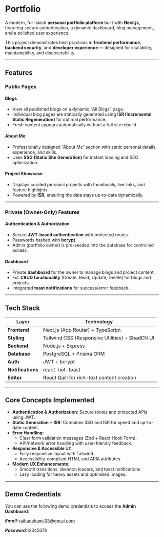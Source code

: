 # Portfolio

A modern, full-stack **personal portfolio platform** built with **Next.js**, featuring secure authentication, a dynamic dashboard, blog management, and a polished user experience.

This project demonstrates best practices in **frontend performance**, **backend security**, and **developer experience** — designed for scalability, maintainability, and discoverability.

---

## Features

### Public Pages

#### Blogs

- View all published blogs on a dynamic “All Blogs” page.
- Individual blog pages are statically generated using **ISR (Incremental Static Regeneration)** for optimal performance.
- Fresh content appears automatically without a full site rebuild.

#### About Me

- Professionally designed “About Me” section with static personal details, experience, and skills.
- Uses **SSG (Static Site Generation)** for instant loading and SEO optimization.

#### Project Showcase

- Displays curated personal projects with thumbnails, live links, and feature highlights.
- Powered by **ISR**, ensuring the data stays up-to-date dynamically.

---

### Private (Owner-Only) Features

#### Authentication & Authorization

- Secure **JWT-based authentication** with protected routes.
- Passwords hashed with **bcrypt**.
- Admin (portfolio owner) is pre-seeded into the database for controlled access.

#### Dashboard

- Private **dashboard** for the owner to manage blogs and project content.
- Full **CRUD functionality** (Create, Read, Update, Delete) for blogs and projects.
- Integrated **toast notifications** for success/error feedback.

---

## Tech Stack

| Layer             | Technology                                      |
| ----------------- | ----------------------------------------------- |
| **Frontend**      | Next.js (App Router) + TypeScript               |
| **Styling**       | Tailwind CSS (Responsive Utilities) + ShadCN UI |
| **Backend**       | Node.js + Express                               |
| **Database**      | PostgreSQL + Prisma ORM                         |
| **Auth**          | JWT + bcrypt                                    |
| **Notifications** | react-hot-toast                                 |
| **Editor**        | React Quill for rich-text content creation      |

---

## Core Concepts Implemented

- **Authentication & Authorization:** Secure routes and protected APIs using JWT.
- **Static Generation + ISR:** Combines SSG and ISR for speed and up-to-date content.
- **Error Handling:**
  - Clear form validation messages (Zod + React Hook Form).
  - API/network error handling with user-friendly feedback.
- **Responsive & Accessible UI:**
  - Fully responsive layout with Tailwind.
  - Accessibility-compliant HTML and ARIA attributes.
- **Modern UX Enhancements:**
  - Smooth transitions, skeleton loaders, and toast notifications.
  - Lazy loading for heavy assets and optimized images.

---

## Demo Credentials

You can use the following demo credentials to access the **Admin Dashboard**:

**_Email_**: raihanshamil33@gmail.com

**_Password_**:12345678
